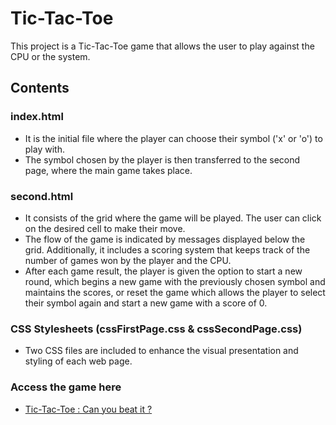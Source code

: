 # Tic-Tac-Toe

This project is a Tic-Tac-Toe game that allows the user to play against the CPU or the system.

## Contents

### index.html

- It is the initial file where the player can choose their symbol ('x' or 'o') to play with.
- The symbol chosen by the player is then transferred to the second page, where the main game takes place.

### second.html

- It consists of the grid where the game will be played. The user can click on the desired cell to make their move.
- The flow of the game is indicated by messages displayed below the grid. Additionally, it includes a scoring system that keeps track of the number of games won by the player and the CPU.
- After each game result, the player is given the option to start a new round, which begins a new game with the previously chosen symbol and maintains the scores, or reset the game which allows the player to select their symbol again and start a new game with a score of 0.

### CSS Stylesheets (cssFirstPage.css & cssSecondPage.css)

-  Two CSS files are included to enhance the visual presentation and styling of each web page.

### Access the game here 

- [Tic-Tac-Toe : Can you beat it ?](https://anmol2264.github.io/Tic-Tac-Toe/)